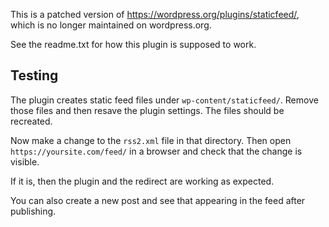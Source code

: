 This is a patched version of https://wordpress.org/plugins/staticfeed/, which is no longer maintained on wordpress.org.

See the readme.txt for how this plugin is supposed to work.

## Testing

The plugin creates static feed files under `wp-content/staticfeed/`.
Remove those files and then resave the plugin settings. The files should be recreated.

Now make a change to the `rss2.xml` file in that directory.
Then open `https://yoursite.com/feed/` in a browser and check that the change is visible.

If it is, then the plugin and the redirect are working as expected.

You can also create a new post and see that appearing in the feed after publishing.